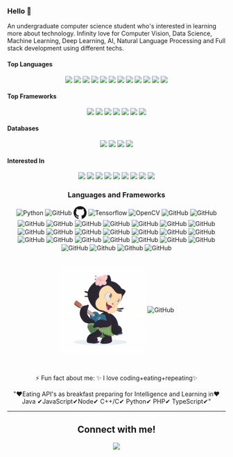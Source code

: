 ### Hello 👋

<p>
An undergraduate computer science student who's interested in learning more about technology. Infinity love for Computer Vision, Data Science, Machine Learning, Deep Learning, AI, Natural Language Processing and Full stack development using different techs.
</p>

#### Top Languages

<p align="center">
<img src="https://img.shields.io/static/v1?label=language&message=python&color=green"/>
<img src="https://img.shields.io/static/v1?label=language&message=javascript&color=orange"/>
<img src="https://img.shields.io/static/v1?label=language&message=typescript&color=blue"/>
<img src="https://img.shields.io/static/v1?label=language&message=cpp&color=red"/>
<img src="https://img.shields.io/static/v1?label=language&message=c&color=inactive"/>
<img src="https://img.shields.io/static/v1?label=language&message=powershell&color=infomational"/>
<img src="https://img.shields.io/static/v1?label=language&message=css&color=critical"/>
<img src="https://img.shields.io/static/v1?label=language&message=html&color=blueviolet"/>
<img src="https://img.shields.io/static/v1?label=language&message=scss&color=9cf"/>
<img src="https://img.shields.io/static/v1?label=language&message=node&color=success"/>
<img src="https://img.shields.io/static/v1?label=language&message=php&color=black"/>
<img src="https://img.shields.io/static/v1?label=language&message=java&color=lightseagreen"/>
</p>

#### Top Frameworks

<p align="center">
<img src="https://img.shields.io/static/v1?label=framework&message=angular&color=critical"/>
<img src="https://img.shields.io/static/v1?label=framework&message=vue&color=blueviolet"/>
<img src="https://img.shields.io/static/v1?label=framework&message=react&color=9cf"/>
<img src="https://img.shields.io/static/v1?label=framework&message=next&color=success"/>
<img src="https://img.shields.io/static/v1?label=framework&message=express&color=important"/>
<img src="https://img.shields.io/static/v1?label=framework&message=react-native&color=lightgrey"/>
<img src="https://img.shields.io/static/v1?label=framework&message=expo&color=yellowgreen"/>
</p>

#### Databases

<p align="center">
<img src="https://img.shields.io/static/v1?label=database&message=firebase&color=orange"/>
<img src="https://img.shields.io/static/v1?label=database&message=mongodb&color=green"/>
<img src="https://img.shields.io/static/v1?label=database&message=sql&color=success"/>
<img src="https://img.shields.io/static/v1?label=database&message=sqlite&color=important"/>
</p>

#### Interested In

<p align="center">
<img src="https://img.shields.io/static/v1?label=liked-most&message=opencv&color=yellow"/>
<img src="https://img.shields.io/static/v1?label=liked-most&message=numpy&color=blueviolet"/>
<img src="https://img.shields.io/static/v1?label=liked-most&message=pandas&color=9cf"/>
<img src="https://img.shields.io/static/v1?label=liked-most&message=matplotlib&color=success"/>
<img src="https://img.shields.io/static/v1?label=liked-most&message=tensorflow&color=important"/>
<img src="https://img.shields.io/static/v1?label=liked-most&message=keras&color=red"/>
<img src="https://img.shields.io/static/v1?label=liked-most&message=pytorch&color=green"/>
<img src="https://img.shields.io/static/v1?label=liked-most&message=nltk&color=blue"/>
<img src="https://img.shields.io/static/v1?label=liked-most&message=jupyter-notebook&color=brightgreen"/>
</p>

<div class="crispen" style="">

<h3 align="center">Languages and Frameworks</h3>
<div align="center">
<img align='center' width="30px" alt="Python" width="30px" src="https://upload.wikimedia.org/wikipedia/commons/thumb/0/0a/Python.svg/240px-Python.svg.png" />
<img align='center' width="30px" alt="GitHub" width="30px" src="https://upload.wikimedia.org/wikipedia/commons/thumb/a/ae/Keras_logo.svg/1200px-Keras_logo.svg.png" />
<img align='center' width="30px" alt="GitHub" width="30px" src="https://raw.githubusercontent.com/github/explore/78df643247d429f6cc873026c0622819ad797942/topics/github/github.png" />
<img align='center' width="30px" alt="Tensorflow" width="30px" src="https://upload.wikimedia.org/wikipedia/commons/thumb/2/2d/Tensorflow_logo.svg/800px-Tensorflow_logo.svg.png"/>
 <img align='center' width="30px" alt="OpenCV" width="30px" src="https://upload.wikimedia.org/wikipedia/commons/thumb/3/32/OpenCV_Logo_with_text_svg_version.svg/730px-OpenCV_Logo_with_text_svg_version.svg.png" />
<img align='center' width="30px" alt="GitHub" width="34px" src="https://jupyter.org/assets/main-logo.svg" />
<img align='center' width="30px" src="https://upload.wikimedia.org/wikipedia/commons/thumb/9/99/Unofficial_JavaScript_logo_2.svg/480px-Unofficial_JavaScript_logo_2.svg.png" alt='GitHub' width="30px"/>
<img align='center' width="30px" src="https://upload.wikimedia.org/wikipedia/commons/thumb/d/d9/Node.js_logo.svg/1280px-Node.js_logo.svg.png" alt='GitHub'/>
 <img align='center' width="30px" src="https://upload.wikimedia.org/wikipedia/commons/thumb/4/4c/Typescript_logo_2020.svg/1200px-Typescript_logo_2020.svg.png" alt='GitHub'/>
<img align='center' width="30px" src="https://upload.wikimedia.org/wikipedia/commons/thumb/1/18/ISO_C%2B%2B_Logo.svg/1200px-ISO_C%2B%2B_Logo.svg.png" alt='GitHub'/>
<img align='center' width="30px" src="https://brandslogos.com/wp-content/uploads/images/large/java-logo-1.png" alt="GitHub"/>
<img align='center' width="30px" src="https://www.php.net/images/logos/new-php-logo.svg" alt='GitHub'/>
 <img align='center' width="30px" src="https://upload.wikimedia.org/wikipedia/commons/thumb/a/a7/React-icon.svg/1280px-React-icon.svg.png" alt='GitHub'/>
 <img align='center' width="30px" src="https://brandslogos.com/wp-content/uploads/thumbs/react-native-firebase-logo-vector.svg" alt='GitHub'/>
<img align='center' width="30px" src="https://encrypted-tbn0.gstatic.com/images?q=tbn:ANd9GcRRRS42xTcnXMlC85s502uVAhzdGqq_23-bXA&usqp=CAU" alt='GitHub'/>
<img align='center' width="30px" src="https://www.djangoproject.com/m/img/logos/django-logo-negative.png" alt='GitHub'/>
<img align='center' width="30px" src="https://angular.io/assets/images/logos/angular/angular.png" alt='GitHub'/>
 <img align='center' width="30px" src="https://upload.wikimedia.org/wikipedia/commons/thumb/9/95/Vue.js_Logo_2.svg/1184px-Vue.js_Logo_2.svg.png" alt='GitHub'/>
<img align='center' width="30px" src="https://res.cloudinary.com/practicaldev/image/fetch/s--_QMQU86---/c_imagga_scale,f_auto,fl_progressive,h_420,q_auto,w_1000/https://dev-to-uploads.s3.amazonaws.com/i/6dnng3pre04xxdebia1g.png" alt='GitHub'/>
 <img align='center' width="30px" src="https://www.honext.io/static/images/next_logo.png" alt='GitHub'/>
<img align='center' width="30px" src="https://download.logo.wine/logo/MySQL/MySQL-Logo.wine.png" alt='GitHub'/>
 <img align='center' width="30px" src="https://i2.wp.com/iot4beginners.com/wp-content/uploads/2020/04/65dc5834-de21-4e2e-bd4d-5e0c3c6994dd.jpg?fit=375%2C422&ssl=1" alt='GitHub'/>
<img align='center' width="30px" src="https://static.javatpoint.com/tutorial/matplotlib/images/matplotlib-tutorial.png" alt='GitHub'/>
<img align='center' width="30px" src="https://upload.wikimedia.org/wikipedia/commons/thumb/3/31/NumPy_logo_2020.svg/1280px-NumPy_logo_2020.svg.png" alt='GitHub'/>
 <img align='center' width="30px" src="https://upload.wikimedia.org/wikipedia/commons/thumb/e/ed/Pandas_logo.svg/1200px-Pandas_logo.svg.png" alt='GitHub'/>
<img align='center' width="30px" src="https://upload.wikimedia.org/wikipedia/commons/thumb/3/38/SQLite370.svg/1280px-SQLite370.svg.png" alt='GitHub'/>
 <img align='center' width="30px" src="https://infinapps.com/wp-content/uploads/2018/10/mongodb-logo.png" alt='GitHub'/>
<img align='center' width="30px" src="https://e7.pngegg.com/pngimages/724/306/png-clipart-c-logo-c-programming-language-icon-letter-c-blue-logo.png" alt='GitHub'/>
<img align='center' width="30px" src="https://firebase.google.com/downloads/brand-guidelines/PNG/logo-vertical.png" alt='GitHub'/>
<img align='center' width="30px" src="https://upload.wikimedia.org/wikipedia/commons/thumb/9/96/Sass_Logo_Color.svg/1200px-Sass_Logo_Color.svg.png" alt="Github"/>
<img align='center' width="30px" src="https://upload.wikimedia.org/wikipedia/commons/thumb/d/d5/CSS3_logo_and_wordmark.svg/1200px-CSS3_logo_and_wordmark.svg.png" alt="Github"/>
<img align='center' width="30px" src="https://www.w3.org/html/logo/downloads/HTML5_Logo_512.png" alt="GitHub"/>

</div>
<br/>
<br/>
<div align="center">
<img align='center' width="200" src="dance.gif" alt="GitHub"/>
<img align='center' width="200" src="meditation.gif" alt="GitHub"/>
</div>
<div align="center">
<br/>
<br/>

⚡ Fun fact about me: ✨ I love coding+eating+repeating✨

"❤Eating API's as breakfast preparing for Intelligence and Learning in❤ Java ✔JavaScript✔Node✔ C++/C✔ Python✔ PHP✔ TypeScript✔"

<hr/>
<h2>Connect with me!</h2>
 
 [<img src="https://img.shields.io/badge/twitter-%2320A1F1.svg?&style=for-the-badge&logo=twitter&logoColor=white">](https://twitter.com/GariCrispen)
</div>
